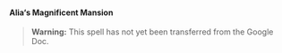 #### Alia‘s Magnificent Mansion
<!-- previously "Magnificent Mansion" -->

> **Warning:**
> This spell has not yet been transferred from the Google Doc.
